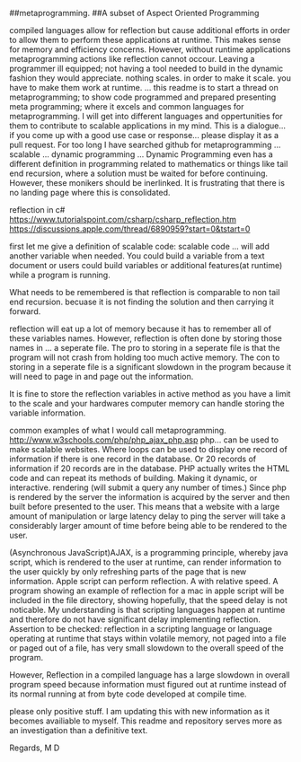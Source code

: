 

##metaprogramming. 
##A subset of Aspect Oriented Programming

compiled languages allow for reflection but cause additional efforts in order to allow them to perform these applications at runtime. This makes sense for memory and efficiency concerns. However, without runtime applications metaprogramming actions like reflection cannot occour. Leaving a programmer ill equipped; not having a tool needed to build in the dynamic fashion they would appreciate.
nothing scales.
in order to make it scale. you have to make them work at runtime. 
... this readme is to start a thread on metaprogramming; to show code programmed and prepared presenting meta programming; where it excels and common languages for metaprogramming. I will get into different languages and oppertunities for them to contribute to scalable applications in my mind. This is a dialogue... if you come up with a good use case or response... please display it as a pull request. For too long I have searched github for metaprogramming ... scalable ... dynamic programming ... Dynamic Programming even has a different definition in programming related to mathematics or things like tail end recursion, where a solution must be waited for before continuing. However, these monikers should be inerlinked. It is frustrating that there is no landing page where this is consolidated.

reflection in c# https://www.tutorialspoint.com/csharp/csharp_reflection.htm
https://discussions.apple.com/thread/6890959?start=0&tstart=0


first let me give a definition of scalable code: 
scalable code ... will add another variable when needed. You could build a variable from a text document or users could build variables or additional features(at runtime) while a program is running. 

What needs to be remembered is that reflection is comparable to non tail end recursion. 
becuase it is not finding the solution and then carrying it forward.

reflection will eat up a lot of memory because it has to remember all of these variables names. 
However, reflection is often done by storing those names in ... a seperate file.
The pro to storing in a seperate file is that the program will not crash from holding too much active memory.
The con to storing in a seperate file is a significant slowdown in the program because it will need to page in and page out the information.

It is fine to store the reflection variables in active method as you have a limit to the scale and your hardwares computer memory can handle storing the variable information.

common examples of what I would call metaprogramming.
http://www.w3schools.com/php/php_ajax_php.asp
php... can be used to make scalable websites. Where loops can be used to display one record of information if there is one record in the database. Or 20 records of information if 20 records are in the database.
PHP actually writes the HTML code and can repeat its methods of building. Making it dynamic, or interactive.
rendering (will submit a query any number of times.)
Since php is rendered by the server the information is acquired by the server and then built before presented to the user. This means that a website with a large amount of manipulation or large latency delay to ping the server will take a considerably larger amount of time before being able to be rendered to the user.

(Asynchronous JavaScript)AJAX, is a programming principle, whereby java script, which is rendered to the user at runtime, can render information to the user quickly by only refreshing parts of the page that is new information. 
Apple script can perform reflection. A with relative speed. A program showing an example of reflection for a mac in apple script will be included in the file directory, showing hopefully, that the speed delay is not noticable.
My understanding is that scripting languages happen at runtime and therefore do not have significant delay implementing reflection.
Assertion to be checked: reflection in a scripting language or language operating at runtime that stays within volatile memory, not paged into a file or paged out of a file, has very small slowdown to the overall speed of the program.

However, Reflection in a compiled language has a large slowdown in overall program speed because information must figured out at runtime instead of its normal running at from byte code developed at compile time.

please only positive stuff. I am updating this with new information as it becomes availiable to myself. 
This readme and repository serves more as an investigation than a definitive text.

Regards, M D
